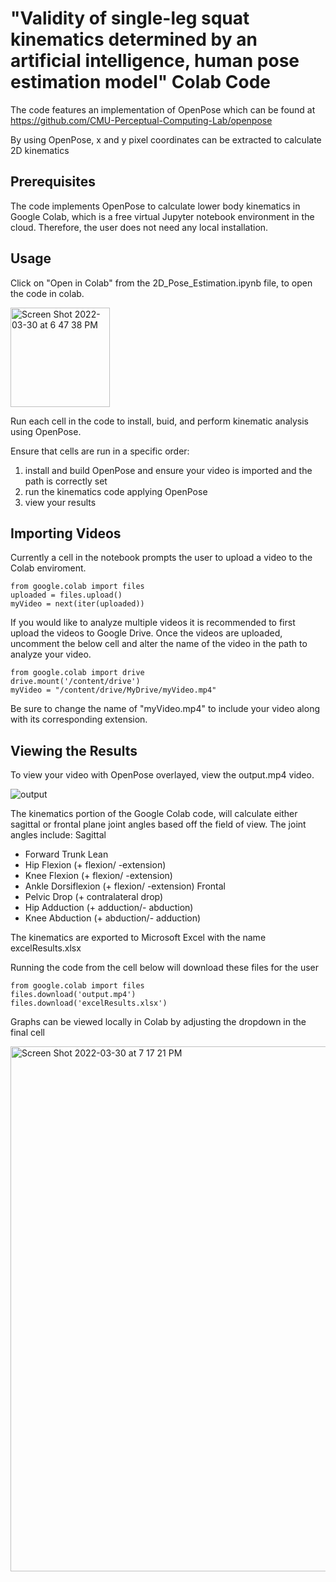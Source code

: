 # "Validity of single-leg squat kinematics determined by an artificial intelligence, human pose estimation model" Colab Code
The code features an implementation of OpenPose which can be found at https://github.com/CMU-Perceptual-Computing-Lab/openpose

By using OpenPose, x and y pixel coordinates can be extracted to calculate 2D kinematics
## Prerequisites
The code implements OpenPose to calculate lower body kinematics in Google Colab, which is a free virtual Jupyter notebook environment in the cloud. Therefore, the user does not need any local installation. 

## Usage
Click on "Open in Colab" from the 2D_Pose_Estimation.ipynb file, to open the code in colab.

<img width="159" alt="Screen Shot 2022-03-30 at 6 47 38 PM" src="https://user-images.githubusercontent.com/75814890/160943467-704660c4-04a3-459b-962d-b9af24579604.png">

Run each cell in the code to install, buid, and perform kinematic analysis using OpenPose. 

Ensure that cells are run in a specific order:
1) install and build OpenPose and ensure your video is imported and the path is correctly set
2) run the kinematics code applying OpenPose
3) view your results

## Importing Videos
Currently a cell in the notebook prompts the user to upload a video to the Colab enviroment. 

``````
from google.colab import files
uploaded = files.upload()
myVideo = next(iter(uploaded))
``````

If you would like to analyze multiple videos it is recommended to first upload the videos to Google Drive. Once the videos are uploaded, uncomment the below cell and alter the name of the video in the path to analyze your video. 

``````
from google.colab import drive
drive.mount('/content/drive')
myVideo = "/content/drive/MyDrive/myVideo.mp4"
``````

Be sure to change the name of "myVideo.mp4" to include your video along with its corresponding extension.

## Viewing the Results
To view your video with OpenPose overlayed, view the output.mp4 video.

![output](https://user-images.githubusercontent.com/75814890/160946348-d0c42dfd-9724-41ec-9bb1-d695096bbaef.gif)

The kinematics portion of the Google Colab code, will calculate either sagittal or frontal plane joint angles based off the field of view.
The joint angles include:
Sagittal
- Forward Trunk Lean 
- Hip Flexion (+ flexion/ -extension)
- Knee Flexion (+ flexion/ -extension)
- Ankle Dorsiflexion (+ flexion/ -extension)
Frontal
- Pelvic Drop (+ contralateral drop)
- Hip Adduction (+ adduction/- abduction)
- Knee Abduction (+ abduction/- adduction)


The kinematics are exported to Microsoft Excel with the name excelResults.xlsx

Running the code from the cell below will download these files for the user
``````
from google.colab import files
files.download('output.mp4') 
files.download('excelResults.xlsx')
```````

Graphs can be viewed locally in Colab by adjusting the dropdown in the final cell

<img width="840" alt="Screen Shot 2022-03-30 at 7 17 21 PM" src="https://user-images.githubusercontent.com/75814890/160946182-fac240aa-b0ea-476c-86ce-c01dd772f97a.png">
